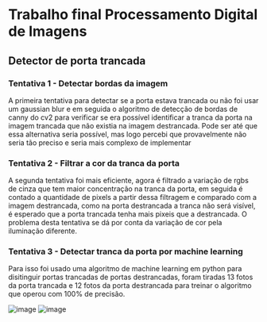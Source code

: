 # Trabalho final Processamento Digital de Imagens
## Detector de porta trancada

### Tentativa 1 - Detectar bordas da imagem
A primeira tentativa para detectar se a porta estava trancada ou não foi usar um gaussian blur
e em seguida o algoritmo de detecção de bordas de canny do cv2 para verificar se era possível
identificar a tranca da porta na imagem trancada que não existia na imagem destrancada. Pode
ser até que essa alternativa seria possível, mas logo percebi que provavelmente não seria tão
preciso e seria mais complexo de implementar

### Tentativa 2 - Filtrar a cor da tranca da porta
A segunda tentativa foi mais eficiente, agora é filtrado a variação de rgbs de cinza que tem maior
concentração na tranca da porta, em seguida é contado a quantidade de pixels a partir dessa filtragem
e comparado com a imagem destrancada, como na porta destrancada a tranca não será visível, é esperado
que a porta trancada tenha mais pixeis que a destrancada. O problema desta tentativa se dá por conta
da variação de cor pela iluminação diferente.

### Tentativa 3 - Detectar tranca da porta por machine learning
Para isso foi usado uma algoritmo de machine learning em python para disitinguir portas trancadas de
portas destrancadas, foram tiradas 13 fotos da porta trancada e 12 fotos da porta destrancada para
treinar o algoritmo que operou com 100% de precisão.

![image](https://github.com/PedroRamos360/ProcessamentoDigitalImagens/assets/53490820/654e822a-82c2-4a28-ac38-15ce9bb7a6c1)
![image](https://github.com/PedroRamos360/ProcessamentoDigitalImagens/assets/53490820/b43b55a9-04ba-4da0-8ad4-bd31514cf5e1)

